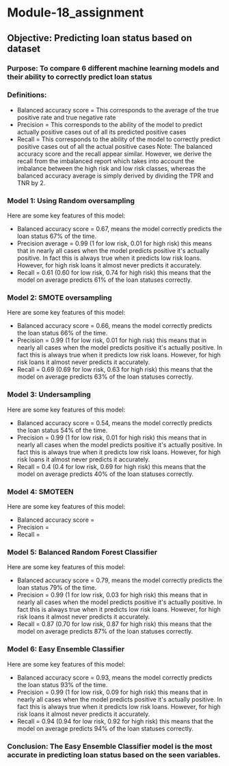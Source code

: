 # Module-18_assignment
## Objective: Predicting loan status based on dataset
### Purpose: To compare 6 different machine learning models and their ability to correctly predict loan status
### Definitions:
 - Balanced accuracy score = This corresponds to the average of the true positive rate and true negative rate
 - Precision = This corresponds to the ability of the model to predict actually positive cases out of all its predicted positive cases
 - Recall = This corresponds to the ability of the model to correctly predict positive cases out of all the actual positive cases
Note: The balanced accuracy score and the recall appear similar. However, we derive the recall from the imbalanced report which takes into account the imbalance between the high risk and low risk classes, whereas the balanced accuracy average is simply derived by dividing the TPR and TNR by 2.

### Model 1: Using Random oversampling
Here are some key features of this model:
 - Balanced accuracy score = 0.67, means the model correctly predicts the loan status 67% of the time.
 - Precision average = 0.99 (1 for low risk, 0.01 for high risk) this means that in nearly all cases when the model predicts positive it's actually positive. In fact this is always true when it predicts low risk loans. However, for high risk loans it almost never predicts it accurately.
 - Recall = 0.61 (0.60 for low risk, 0.74 for high risk) this means that the model on average predicts 61% of the loan statuses correctly.
 
 
 ### Model 2: SMOTE oversampling
Here are some key features of this model:
 - Balanced accuracy score = 0.66, means the model correctly predicts the loan status 66% of the time.
 - Precision = 0.99 (1 for low risk, 0.01 for high risk) this means that in nearly all cases when the model predicts positive it's actually positive. In fact this is always true when it predicts low risk loans. However, for high risk loans it almost never predicts it accurately.
 - Recall = 0.69 (0.69 for low risk, 0.63 for high risk) this means that the model on average predicts 63% of the loan statuses correctly.
 
 
 ### Model 3: Undersampling
Here are some key features of this model:
 - Balanced accuracy score = 0.54, means the model correctly predicts the loan status 54% of the time.
 - Precision = 0.99 (1 for low risk, 0.01 for high risk) this means that in nearly all cases when the model predicts positive it's actually positive. In fact this is always true when it predicts low risk loans. However, for high risk loans it almost never predicts it accurately.
 - Recall = 0.4 (0.4 for low risk, 0.69 for high risk) this means that the model on average predicts 40% of the loan statuses correctly.
 
 
 ### Model 4: SMOTEEN
Here are some key features of this model:
 - Balanced accuracy score = 
 - Precision = 
 - Recall = 
 
 
 ### Model 5: Balanced Random Forest Classifier
Here are some key features of this model:
 - Balanced accuracy score = 0.79, means the model correctly predicts the loan status 79% of the time.
 - Precision = 0.99 (1 for low risk, 0.03 for high risk) this means that in nearly all cases when the model predicts positive it's actually positive. In fact this is always true when it predicts low risk loans. However, for high risk loans it almost never predicts it accurately.
 - Recall = 0.87 (0.70 for low risk, 0.87 for high risk) this means that the model on average predicts 87% of the loan statuses correctly.
 
 
 ### Model 6: Easy Ensemble Classifier
Here are some key features of this model:
 - Balanced accuracy score = 0.93, means the model correctly predicts the loan status 93% of the time.
 - Precision = 0.99 (1 for low risk, 0.09 for high risk) this means that in nearly all cases when the model predicts positive it's actually positive. In fact this is always true when it predicts low risk loans. However, for high risk loans it almost never predicts it accurately.
 - Recall = 0.94 (0.94 for low risk, 0.92 for high risk) this means that the model on average predicts 94% of the loan statuses correctly.
 
 
 ### Conclusion: The Easy Ensemble Classifier model is the most accurate in predicting loan status based on the seen variables.
 
